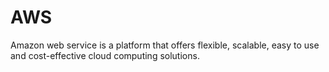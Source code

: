 # AWS
Amazon web service is a platform that offers flexible, scalable, easy to use and cost-effective cloud computing solutions.
